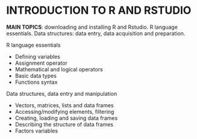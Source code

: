 # INTRODUCTION TO R AND RSTUDIO


**MAIN TOPICS**: downloading and installing R and Rstudio. R language essentials. Data structures: data entry, data acquisition and preparation.

R language essentials

- Defining variables
- Assignment operator
- Mathematical and logical operators
- Basic data types
- Functions syntax

Data structures, data entry and manipulation

- Vectors, matrices, lists and data frames
- Accessing/modifying elements, filtering
- Creating, loading and saving data frames
- Describing the structure of data frames
- Factors variables
 


